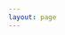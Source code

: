 ```yaml
---
layout: page
---
```

<script setup>
import {
  VPTeamPage,
  VPTeamPageTitle,
  VPTeamMembers,
  VPTeamPageSection
} from 'vitepress/theme'

const coreMembers = [
  {
    avatar: 'https://www.github.com/zuoez02.png',
    name: 'zuoez02',
    title: 'Z佬',
    links: [
      { icon: 'github', link: 'https://github.com/zuoez02' },
      { icon: 'twitter', link: 'https://twitter.com/zuoez02' }
    ]
  },
  {
    avatar: 'https://www.github.com/frostime.png',
    name: 'frostime',
    title: 'F佬',
    links: [
      { icon: 'github', link: 'https://github.com/frostime' },
    ]
  },
  {
    avatar: 'https://www.github.com/Zuoqiu-Yingyi.png',
    name: 'Zuoqiu-Yingyi',
    title: '萌佬',
    links: [
      { icon: 'github', link: 'https://github.com/Zuoqiu-Yingyi' },
    ]
  },
]
</script>

<VPTeamPage>
  <VPTeamPageTitle>
    <template #title>加入我们</template>
    <template #lead>
    本站由思源爱好者们开源构建，欢迎更多志同道合者参与，一起构建思源开发社区。
    <br><br>QQ群: 201266294
    <br><br>
    以下排名不分先后。
    </template>
  </VPTeamPageTitle>
  
  <VPTeamMembers size="medium" :members="coreMembers" />
</VPTeamPage>
